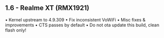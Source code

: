 ## 1.6 - Realme XT (RMX1921)
• Kernel upstream to 4.9.309
• Fix inconsistent VoWiFi
• Misc fixes & improvements
• CTS passes by default
• Do not ota update this build, clean flash only!
